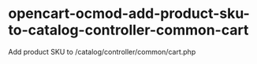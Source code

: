 # opencart-ocmod-add-product-sku-to-catalog-controller-common-cart
Add product SKU to /catalog/controller/common/cart.php
